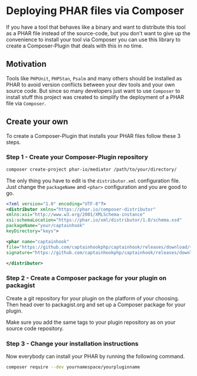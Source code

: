 # Deploying PHAR files via Composer

If you have a tool that behaves like a binary and want to distribute this tool as a
PHAR file instead of the source-code, but you don't want to give up the convenience
to install your tool via Composer you can use this library to create a Composer-Plugin
that deals with this in no time.

## Motivation

Tools like `PHPUnit`, `PHPStan`, `Psalm` and many others should be installed as PHAR to avoid
version conflicts between your dev tools and your own source code. But since so many developers
just want to use `Composer` to install stuff this project was created to simplify the deployment
of a PHAR file via `Composer`.

## Create your own

To create a Composer-Plugin that installs your PHAR files follow these 3 steps.

### Step 1 - Create your Composer-Plugin repository

```bash
composer create-project phar-io/mediator /path/to/your/directory/
```

The only thing you have to edit is the `distributor.xml` configuration file.
Just change the `packageName` and `<phar>` configuration and you are good to go.

```xml
<?xml version="1.0" encoding="UTF-8"?>
<distributor xmlns="https://phar.io/composer-distributor"
xmlns:xsi="http://www.w3.org/2001/XMLSchema-instance"
xsi:schemaLocation="https://phar.io/xml/distributor/1.0/schema.xsd"
packageName="your/captainhook"
keyDirectory="keys">

<phar name="captainhook"
file="https://github.com/captainhookphp/captainhook/releases/download/{{version}}/captainhook.phar"
signature="https://github.com/captainhookphp/captainhook/releases/download/{{version}}/captainhook.phar.asc"/>

</distributor>
```

### Step 2 - Create a Composer package for your plugin on packagist

Create a git repository for your plugin on the platform of your choosing. Then head over to
packagist.org and set up a Composer package for your plugin.

Make sure you add the same tags to your plugin repository as on your source code repository.

### Step 3 - Change your installation instructions

Now everybody can install your PHAR by running the following command.

```bash
composer require --dev yournamespace/yourpluginname
```


